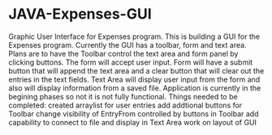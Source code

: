 # JAVA-Expenses-GUI
Graphic User Interface for Expenses program.
This is building a GUI for the Expenses program. 
Currently the GUI has a toolbar, form and text area.
Plans are to have the Toolbar control the text area and form panel by clicking buttons.
The form will accept user input. Form will have a submit button that will append the text area and a clear button that will clear out the entries in the text fields.
Text Area will display user input from the form and also will display information from a saved file.
Application is currently in the begining phases so not it is not fully functional.
Things needed to be completed:
created arraylist for user entries
add addtional buttons for Toolbar
change visibility of EntryFrom controlled by buttons in Toolbar
add capability to connect to file and display in Text Area
work on layout of GUI
